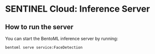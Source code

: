 # SENTINEL Cloud: Inference Server

## How to run the server
You can start the BentoML inference server by running:

    bentoml serve service:FaceDetection